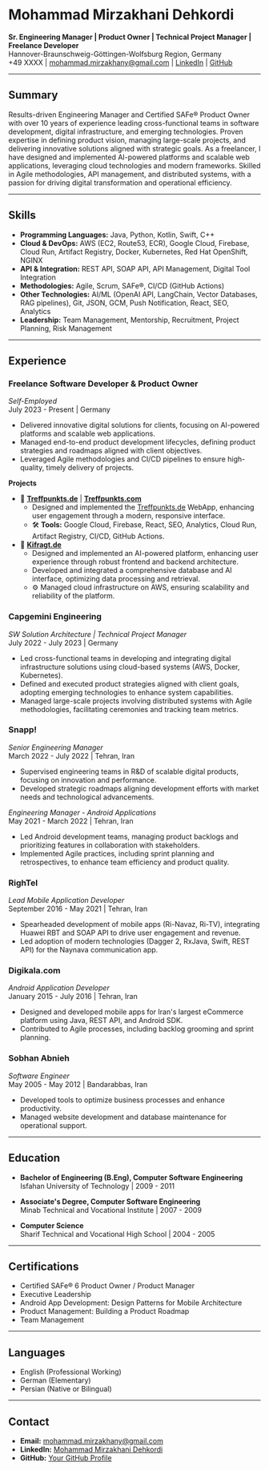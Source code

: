 # Mohammad Mirzakhani Dehkordi  
**Sr. Engineering Manager | Product Owner | Technical Project Manager | Freelance Developer**  
Hannover-Braunschweig-Göttingen-Wolfsburg Region, Germany  
+49 XXXX | [mohammad.mirzakhany@gmail.com](mailto:mohammad.mirzakhany@gmail.com) | [LinkedIn](https://www.linkedin.com/in/mohammad-mirzakhani-dehkordi) | [GitHub](https://github.com/your-github-username)  

---

## Summary  
Results-driven Engineering Manager and Certified SAFe® Product Owner with over 10 years of experience leading cross-functional teams in software development, digital infrastructure, and emerging technologies. Proven expertise in defining product vision, managing large-scale projects, and delivering innovative solutions aligned with strategic goals. As a freelancer, I have designed and implemented AI-powered platforms and scalable web applications, leveraging cloud technologies and modern frameworks. Skilled in Agile methodologies, API management, and distributed systems, with a passion for driving digital transformation and operational efficiency.

---

## Skills  
- **Programming Languages:** Java, Python, Kotlin, Swift, C++  
- **Cloud & DevOps:** AWS (EC2, Route53, ECR), Google Cloud, Firebase, Cloud Run, Artifact Registry, Docker, Kubernetes, Red Hat OpenShift, NGINX  
- **API & Integration:** REST API, SOAP API, API Management, Digital Tool Integration  
- **Methodologies:** Agile, Scrum, SAFe®, CI/CD (GitHub Actions)  
- **Other Technologies:** AI/ML (OpenAI API, LangChain, Vector Databases, RAG pipelines), Git, JSON, GCM, Push Notification, React, SEO, Analytics  
- **Leadership:** Team Management, Mentorship, Recruitment, Project Planning, Risk Management  

---

## Experience  

### **Freelance Software Developer & Product Owner**  
*Self-Employed*  
July 2023 - Present | Germany  
- Delivered innovative digital solutions for clients, focusing on AI-powered platforms and scalable web applications.  
- Managed end-to-end product development lifecycles, defining product strategies and roadmaps aligned with client objectives.  
- Leveraged Agile methodologies and CI/CD pipelines to ensure high-quality, timely delivery of projects.  

**Projects**  
- 🚀 **[Treffpunkts.de](http://treffpunkts.de)** | **[Treffpunkts.com](http://treffpunkts.com)**  
  - Designed and implemented the [Treffpunkts.de](https://treffpunkts.de) WebApp, enhancing user engagement through a modern, responsive interface.  
  - 🛠️ **Tools:** Google Cloud, Firebase, React, SEO, Analytics, Cloud Run, Artifact Registry, CI/CD, GitHub Actions.  
- 🚀 **[Kifragt.de](https://kifragt.de)**  
  - Designed and implemented an AI-powered platform, enhancing user experience through robust frontend and backend architecture.  
  - Developed and integrated a comprehensive database and AI interface, optimizing data processing and retrieval.  
  - ⚙️ Managed cloud infrastructure on AWS, ensuring scalability and reliability of the platform.

### **Capgemini Engineering**  
*SW Solution Architecture | Technical Project Manager*  
July 2022 - July 2023 | Germany  
- Led cross-functional teams in developing and integrating digital infrastructure solutions using cloud-based systems (AWS, Docker, Kubernetes).  
- Defined and executed product strategies aligned with client goals, adopting emerging technologies to enhance system capabilities.  
- Managed large-scale projects involving distributed systems with Agile methodologies, facilitating ceremonies and tracking team metrics.  

### **Snapp!**  
*Senior Engineering Manager*  
March 2022 - July 2022 | Tehran, Iran  
- Supervised engineering teams in R&D of scalable digital products, focusing on innovation and performance.  
- Developed strategic roadmaps aligning development efforts with market needs and technological advancements.  

*Engineering Manager - Android Applications*  
May 2021 - March 2022 | Tehran, Iran  
- Led Android development teams, managing product backlogs and prioritizing features in collaboration with stakeholders.  
- Implemented Agile practices, including sprint planning and retrospectives, to enhance team efficiency and product quality.  

### **RighTel**  
*Lead Mobile Application Developer*  
September 2016 - May 2021 | Tehran, Iran  
- Spearheaded development of mobile apps (Ri-Navaz, Ri-TV), integrating Huawei RBT and SOAP API to drive user engagement and revenue.  
- Led adoption of modern technologies (Dagger 2, RxJava, Swift, REST API) for the Naynava communication app.  

### **Digikala.com**  
*Android Application Developer*  
January 2015 - July 2016 | Tehran, Iran  
- Designed and developed mobile apps for Iran's largest eCommerce platform using Java, REST API, and Android SDK.  
- Contributed to Agile processes, including backlog grooming and sprint planning.  

### **Sobhan Abnieh**  
*Software Engineer*  
May 2005 - May 2012 | Bandarabbas, Iran  
- Developed tools to optimize business processes and enhance productivity.  
- Managed website development and database maintenance for operational support.  

---

## Education  
- **Bachelor of Engineering (B.Eng), Computer Software Engineering**  
  Isfahan University of Technology | 2009 - 2011  

- **Associate's Degree, Computer Software Engineering**  
  Minab Technical and Vocational Institute | 2007 - 2009  

- **Computer Science**  
  Sharif Technical and Vocational High School | 2004 - 2005  

---

## Certifications  
- Certified SAFe® 6 Product Owner / Product Manager  
- Executive Leadership  
- Android App Development: Design Patterns for Mobile Architecture  
- Product Management: Building a Product Roadmap  
- Team Management  

---

## Languages  
- English (Professional Working)  
- German (Elementary)  
- Persian (Native or Bilingual)  

---

## Contact  
- **Email:** [mohammad.mirzakhany@gmail.com](mailto:mohammad.mirzakhany@gmail.com)  
- **LinkedIn:** [Mohammad Mirzakhani Dehkordi](https://www.linkedin.com/in/mohammad-mirzakhani-dehkordi)  
- **GitHub:** [Your GitHub Profile](https://github.com/your-github-username)
